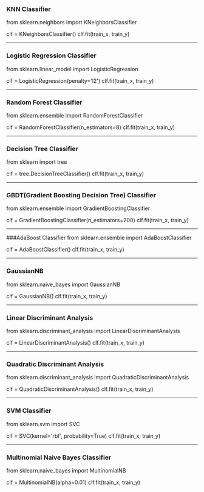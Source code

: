 ### KNN Classifier    
from sklearn.neighbors import KNeighborsClassifier
 
clf = KNeighborsClassifier()
clf.fit(train_x, train_y)
__________________________________________________________
 
### Logistic Regression Classifier    
from sklearn.linear_model import LogisticRegression
 
clf = LogisticRegression(penalty='l2')
clf.fit(train_x, train_y)
__________________________________________________________
 
### Random Forest Classifier    
from sklearn.ensemble import RandomForestClassifier
 
clf = RandomForestClassifier(n_estimators=8)
clf.fit(train_x, train_y)
__________________________________________________________
 
### Decision Tree Classifier    
from sklearn import tree
 
clf = tree.DecisionTreeClassifier()
clf.fit(train_x, train_y)
__________________________________________________________
 
### GBDT(Gradient Boosting Decision Tree) Classifier    
from sklearn.ensemble import GradientBoostingClassifier
 
clf = GradientBoostingClassifier(n_estimators=200)
clf.fit(train_x, train_y)
__________________________________________________________
 
###AdaBoost Classifier
from sklearn.ensemble import  AdaBoostClassifier
 
clf = AdaBoostClassifier()
clf.fit(train_x, train_y)
__________________________________________________________
 
### GaussianNB
from sklearn.naive_bayes import GaussianNB
 
clf = GaussianNB()
clf.fit(train_x, train_y)
__________________________________________________________
 
### Linear Discriminant Analysis
from sklearn.discriminant_analysis import LinearDiscriminantAnalysis
 
clf = LinearDiscriminantAnalysis()
clf.fit(train_x, train_y)
__________________________________________________________
 
### Quadratic Discriminant Analysis
from sklearn.discriminant_analysis import QuadraticDiscriminantAnalysis
 
clf = QuadraticDiscriminantAnalysis()
clf.fit(train_x, train_y)
__________________________________________________________
 
### SVM Classifier    
from sklearn.svm import SVC
 
clf = SVC(kernel='rbf', probability=True)
clf.fit(train_x, train_y)
__________________________________________________________
 
### Multinomial Naive Bayes Classifier    
from sklearn.naive_bayes import MultinomialNB
 
clf = MultinomialNB(alpha=0.01)
clf.fit(train_x, train_y)
